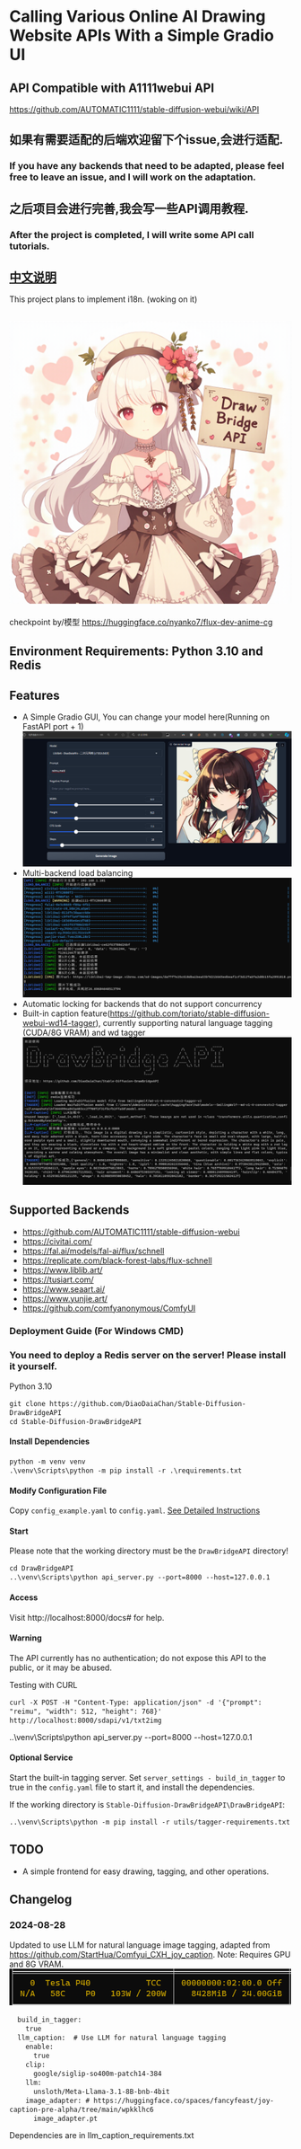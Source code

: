 # Calling Various Online AI Drawing Website APIs With a Simple Gradio UI

## API Compatible with A1111webui API

https://github.com/AUTOMATIC1111/stable-diffusion-webui/wiki/API

## 如果有需要适配的后端欢迎留下个issue,会进行适配.
### If you have any backends that need to be adapted, please feel free to leave an issue, and I will work on the adaptation.
## 之后项目会进行完善,我会写一些API调用教程.
### After the project is completed, I will write some API call tutorials.

## [中文说明](README_ZH.md)
This project plans to implement i18n. (woking on it)
## ![封面](images/cover.png)
checkpoint by/模型 https://huggingface.co/nyanko7/flux-dev-anime-cg

## Environment Requirements: Python 3.10 and Redis

## Features
- A Simple Gradio GUI, You can change your model here(Running on FastAPI port + 1)
![UI](images/gradio.png)
- Multi-backend load balancing
![LB](images/posting.png)
- Automatic locking for backends that do not support concurrency
- Built-in caption feature(https://github.com/toriato/stable-diffusion-webui-wd14-tagger), currently supporting natural language tagging (CUDA/8G VRAM) and wd tagger
![启动](images/caption.png)

## Supported Backends
- https://github.com/AUTOMATIC1111/stable-diffusion-webui
- https://civitai.com/
- https://fal.ai/models/fal-ai/flux/schnell
- https://replicate.com/black-forest-labs/flux-schnell
- https://www.liblib.art/
- https://tusiart.com/
- https://www.seaart.ai/
- https://www.yunjie.art/
- https://github.com/comfyanonymous/ComfyUI

### Deployment Guide (For Windows CMD)
### You need to deploy a Redis server on the server! Please install it yourself.

Python 3.10
```
git clone https://github.com/DiaoDaiaChan/Stable-Diffusion-DrawBridgeAPI
cd Stable-Diffusion-DrawBridgeAPI
```

#### Install Dependencies
```
python -m venv venv
.\venv\Scripts\python -m pip install -r .\requirements.txt
```

#### Modify Configuration File
Copy `config_example.yaml` to `config.yaml`.
[See Detailed Instructions](DrawBridgeAPI/config_example.yaml)

#### Start
Please note that the working directory must be the `DrawBridgeAPI` directory!
```
cd DrawBridgeAPI
..\venv\Scripts\python api_server.py --port=8000 --host=127.0.0.1
```

#### Access
Visit http://localhost:8000/docs# for help.

#### Warning
The API currently has no authentication; do not expose this API to the public, or it may be abused.

Testing with CURL
```
curl -X POST -H "Content-Type: application/json" -d '{"prompt": "reimu", "width": 512, "height": 768}' http://localhost:8000/sdapi/v1/txt2img
```
..\venv\Scripts\python api_server.py --port=8000 --host=127.0.0.1

#### Optional Service
Start the built-in tagging server.
Set `server_settings - build_in_tagger` to true in the `config.yaml` file to start it, and install the dependencies.

If the working directory is `Stable-Diffusion-DrawBridgeAPI\DrawBridgeAPI`:
```
..\venv\Scripts\python -m pip install -r utils/tagger-requirements.txt
```
## TODO
- A simple frontend for easy drawing, tagging, and other operations.
## Changelog

### 2024-08-28
Updated to use LLM for natural language image tagging, adapted from https://github.com/StartHua/Comfyui_CXH_joy_caption.
Note: Requires GPU and 8G VRAM.
![vram](images/working.png)
```angular2html
  build_in_tagger:
    true
  llm_caption:  # Use LLM for natural language tagging
    enable:
      true
    clip:
      google/siglip-so400m-patch14-384
    llm:
      unsloth/Meta-Llama-3.1-8B-bnb-4bit
    image_adapter: # https://huggingface.co/spaces/fancyfeast/joy-caption-pre-alpha/tree/main/wpkklhc6
      image_adapter.pt
```
Dependencies are in llm_caption_requirements.txt